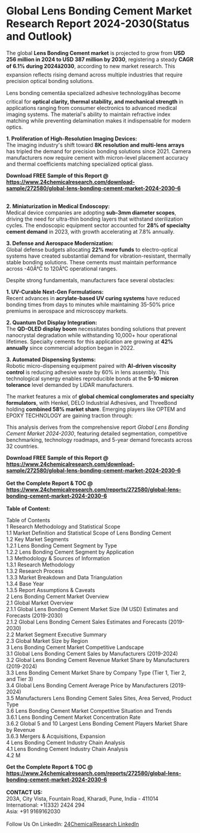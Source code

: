 <h1>Global Lens Bonding Cement Market Research Report 2024-2030(Status and Outlook)</h1><p>The global <strong>Lens Bonding Cement market</strong> is projected to grow from <strong>USD 256 million in 2024 to USD 387 million by 2030</strong>, registering a steady <strong>CAGR of 6.1% during 2024â2030</strong>, according to new market research. This expansion reflects rising demand across multiple industries that require precision optical bonding solutions.</p><p>Lens bonding cementâa specialized adhesive technologyâhas become critical for <strong>optical clarity, thermal stability, and mechanical strength</strong> in applications ranging from consumer electronics to advanced medical imaging systems. The material's ability to maintain refractive index matching while preventing delamination makes it indispensable for modern optics.</p><p><strong>1. Proliferation of High-Resolution Imaging Devices:</strong><br>
The imaging industry's shift toward <strong>8K resolution and multi-lens arrays</strong> has tripled the demand for precision bonding solutions since 2021. Camera manufacturers now require cement with micron-level placement accuracy and thermal coefficients matching specialized optical glass.</p><div><b>Download FREE Sample of this Report @ 
            <a href="https://www.24chemicalresearch.com/download-sample/272580/global-lens-bonding-cement-market-2024-2030-6">
            https://www.24chemicalresearch.com/download-sample/272580/global-lens-bonding-cement-market-2024-2030-6</a></b></div><br><p><strong>2. Miniaturization in Medical Endoscopy:</strong><br>
Medical device companies are adopting <strong>sub-3mm diameter scopes</strong>, driving the need for ultra-thin bonding layers that withstand sterilization cycles. The endoscopic equipment sector accounted for <strong>28% of specialty cement demand</strong> in 2023, with growth accelerating at 7.8% annually.</p><p><strong>3. Defense and Aerospace Modernization:</strong><br>
Global defense budgets allocating <strong>22% more funds</strong> to electro-optical systems have created substantial demand for vibration-resistant, thermally stable bonding solutions. These cements must maintain performance across -40Â°C to 120Â°C operational ranges.</p><p>Despite strong fundamentals, manufacturers face several obstacles:</p><p><strong>1. UV-Curable Next-Gen Formulations:</strong><br>
Recent advances in <strong>acrylate-based UV curing systems</strong> have reduced bonding times from days to minutes while maintaining 35-50% price premiums in aerospace and microscopy markets.</p><p><strong>2. Quantum Dot Display Integration:</strong><br>
The <strong>QD-OLED display boom</strong> necessitates bonding solutions that prevent nanocrystal degradation while withstanding 10,000+ hour operational lifetimes. Specialty cements for this application are growing at <strong>42% annually</strong> since commercial adoption began in 2022.</p><p><strong>3. Automated Dispensing Systems:</strong><br>
Robotic micro-dispensing equipment paired with <strong>AI-driven viscosity control</strong> is reducing adhesive waste by 60% in lens assembly. This technological synergy enables reproducible bonds at the <strong>5-10 micron tolerance</strong> level demanded by LiDAR manufacturers.</p><p>The market features a mix of <strong>global chemical conglomerates and specialty formulators</strong>, with Henkel, DELO Industrial Adhesives, and ThreeBond holding <strong>combined 58% market share</strong>. Emerging players like OPTEM and EPOXY TECHNOLOGY are gaining traction through:</p><p>This analysis derives from the comprehensive report <em>Global Lens Bonding Cement Market 2024-2030</em>, featuring detailed segmentation, competitive benchmarking, technology roadmaps, and 5-year demand forecasts across 32 countries.</p><div><b>Download FREE Sample of this Report @ 
            <a href="https://www.24chemicalresearch.com/download-sample/272580/global-lens-bonding-cement-market-2024-2030-6">
            https://www.24chemicalresearch.com/download-sample/272580/global-lens-bonding-cement-market-2024-2030-6</a></b></div><br><div><b>Get the Complete Report & TOC @ 
            <a href="https://www.24chemicalresearch.com/reports/272580/global-lens-bonding-cement-market-2024-2030-6">
            https://www.24chemicalresearch.com/reports/272580/global-lens-bonding-cement-market-2024-2030-6</a></b></div><br>
            <b>Table of Content:</b><p>Table of Contents<br />
1 Research Methodology and Statistical Scope<br />
1.1 Market Definition and Statistical Scope of Lens Bonding Cement<br />
1.2 Key Market Segments<br />
1.2.1 Lens Bonding Cement Segment by Type<br />
1.2.2 Lens Bonding Cement Segment by Application<br />
1.3 Methodology & Sources of Information<br />
1.3.1 Research Methodology<br />
1.3.2 Research Process<br />
1.3.3 Market Breakdown and Data Triangulation<br />
1.3.4 Base Year<br />
1.3.5 Report Assumptions & Caveats<br />
2 Lens Bonding Cement Market Overview<br />
2.1 Global Market Overview<br />
2.1.1 Global Lens Bonding Cement Market Size (M USD) Estimates and Forecasts (2019-2030)<br />
2.1.2 Global Lens Bonding Cement Sales Estimates and Forecasts (2019-2030)<br />
2.2 Market Segment Executive Summary<br />
2.3 Global Market Size by Region<br />
3 Lens Bonding Cement Market Competitive Landscape<br />
3.1 Global Lens Bonding Cement Sales by Manufacturers (2019-2024)<br />
3.2 Global Lens Bonding Cement Revenue Market Share by Manufacturers (2019-2024)<br />
3.3 Lens Bonding Cement Market Share by Company Type (Tier 1, Tier 2, and Tier 3)<br />
3.4 Global Lens Bonding Cement Average Price by Manufacturers (2019-2024)<br />
3.5 Manufacturers Lens Bonding Cement Sales Sites, Area Served, Product Type<br />
3.6 Lens Bonding Cement Market Competitive Situation and Trends<br />
3.6.1 Lens Bonding Cement Market Concentration Rate<br />
3.6.2 Global 5 and 10 Largest Lens Bonding Cement Players Market Share by Revenue<br />
3.6.3 Mergers & Acquisitions, Expansion<br />
4 Lens Bonding Cement Industry Chain Analysis<br />
4.1 Lens Bonding Cement Industry Chain Analysis<br />
4.2 M</p><div><b>Get the Complete Report & TOC @ 
            <a href="https://www.24chemicalresearch.com/reports/272580/global-lens-bonding-cement-market-2024-2030-6">
            https://www.24chemicalresearch.com/reports/272580/global-lens-bonding-cement-market-2024-2030-6</a></b></div><br><b>CONTACT US:</b><br>
            203A, City Vista, Fountain Road, Kharadi, Pune, India - 411014<br>
            International: +1(332) 2424 294<br>
            Asia: +91 9169162030 <br><br>
            Follow Us On LinkedIn: <a href="https://www.linkedin.com/company/24chemicalresearch/">24ChemicalResearch LinkedIn</a>